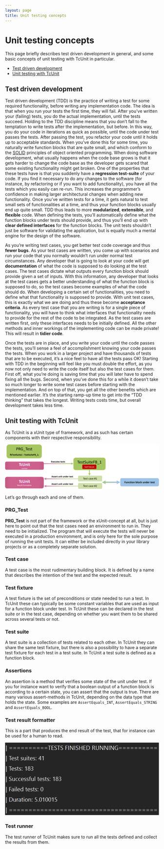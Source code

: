 ```yaml
---
layout: page
title: Unit testing concepts
---
```


# Unit testing concepts

This page briefly describes test driven development in general, and some basic concepts of unit testing with TcUnit in particular.

- [Test driven development](#test-driven-development)
- [Unit testing with TcUnit](#unit-testing-with-tcunit)

## Test driven development
Test driven development (TDD) is the practice of writing a test for some required functionality, before writing any implementation code.
The idea is that when you run your tests the first time, they will fail.
After you’ve written your (failing) tests, you do the actual implementation, until the tests succeed.
Holding to the TDD discipline means that you don’t fall to the temptation to write tests after the implementation, but before.
In this way, you do your code in iterations as quick as possible, until the code under test passes the tests.
After passing the test, you refactor your code until it holds up to acceptable standards.
When you’ve done this for some time, you naturally write function blocks that are quite small, and which conform to the [SOLID](https://en.wikipedia.org/wiki/SOLID) principles of object oriented programming.
When doing software development, what usually happens when the code base grows is that it gets harder to change the code base as the developer gets scared that some existing functionality might get broken.
One of the properties that these tests have is that you suddenly have a **regression test-suite** of your code.
If you find it necessary to do any changes to the software (for instance, by refactoring or if you want to add functionality), you have all the tests which you easily can re-run.
This increases the programmer’s confidence in making larger architectural changes when adding new functionality.
Once you’ve written tests for a time, it gets natural to test small sets of functionalities at a time, and thus your function blocks usually end up quite small.
TDD thus leads to more **modularized**, **extensible**, and **flexible** code. When defining the tests, you’ll automatically define what the function blocks under tests should provide, and thus you’ll end up with **clear defined interfaces** for the function blocks.
The unit tests shouldn’t just be software for validating the application, but is equally much a mental engine for the design of the software.

As you’re writing test cases, you get better test code coverage and thus **fewer bugs**.
As your test cases are written, you come up with scenarios and run your code that you normally wouldn’t run under normal test circumstances.
Any developer that is going to look at your code will get **documentation** of what the code is supposed to do looking at the test cases.
The test cases dictate what outputs every function block should provide given a set of inputs.
With this information, any developer that looks at the test cases gets a better understanding of what the function block is supposed to do, so the test cases become examples of what the code should do.
When developing a certain set of functionalities, you need to define what that functionality is supposed to provide.
With unit test cases, this is exactly what we are doing and thus these become **acceptance criteria**.
As every test case that you are writing is for a single piece of functionality, you will have to think what interfaces that functionality needs to provide for the rest of the code to be integrated.
As the test cases are written first, only these interfaces needs to be initially defined.
All the other methods and inner workings of the implementing code can be made private!
This will result in **tidier code**.

Once the tests are in place, and you write your code until the code passes the tests, you’ll sense a feel of accomplishment knowing your code passes the tests.
When you work in a larger project and have thousands of tests that are to be executed, it’s a nice feel to have all the tests pass OK!
Starting with TDD in the beginning will feel like you must double the effort, as you now not only need to write the code itself but also the test cases for them.
First off, what you’re doing is saving time that you will later have to spend fixing all the bugs.
Second, when you’ve done this for a while it doesn’t take so much longer to write some test cases before starting with the implementation.
And on top of that, you get all the other benefits which are mentioned earlier.
It’s the starting ramp-up time to get into the “TDD thinking” that takes the longest.
Writing tests costs time, but overall development takes less time.

## Unit testing with TcUnit
As TcUnit is a xUnit type of framework, and as such has certain components with their respective responsibility.

![TcUnit blocks](img/tcunit-block-explanations.png)

Let’s go through each and one of them.

### PRG_Test
**PRG_Test** is not part of the framework or the xUnit-concept at all, but is just here to point out that the test cases need an environment to run in.
They need to be initialized.
The program that will execute the tests will never be executed in a production environment, and is only here for the sole purpose of running the unit tests.
It can either be included directly in your library projects or as a completely separate solution.

### Test case
A test case is the most rudimentary building block.
It is defined by a name that describes the intention of the test and the expected result.

### Test fixture
A test fixture is the set of preconditions or state needed to run a test.
In TcUnit these can typically be some constant variables that are used as input for a function block under test.
In TcUnit these can be declared in the test suite or in the test case, depending on whether you want them to be shared across several tests or not.

### Test suite
A test suite is a collection of tests related to each other.
In TcUnit they can share the same test fixture, but there is also a possibility to have a separate test fixture for each test in a test suite.
In TcUnit a test suite is defined as a function block.

### Assertions
An assertion is a method that verifies some state of the unit under test.
If you for instance want to verify that a boolean output of a function block is according to a certain state, you can assert that the output is true.
There are many various assert-methods in TcUnit, depending on the data type that holds the state.
Some examples are `AssertEquals_INT`, `AssertEquals_STRING` and `AssertEquals_BOOL`.

### Test result formatter
This is a part that produces the end result of the test, that for instance can be used for a human to read.

![Test results](img/test-results.png)

### Test runner
The test runner of TcUnit makes sure to run all the tests defined and collect the results from them.